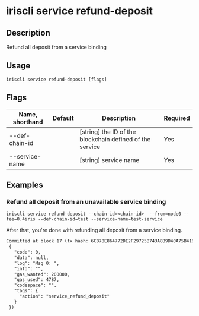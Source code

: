 # iriscli service refund-deposit 

## Description

Refund all deposit from a service binding

## Usage

```
iriscli service refund-deposit [flags]
```

## Flags

| Name, shorthand       | Default                 | Description                                                                                                                                           | Required |
| --------------------- | ----------------------- | ----------------------------------------------------------------------------------------------------------------------------------------------------- | -------- |
| --def-chain-id        |                         | [string] the ID of the blockchain defined of the service                                                                                              |  Yes     |
| --service-name        |                         |  [string] service name                                                                                                                                |  Yes     |

## Examples

### Refund all deposit from an unavailable service binding
```shell
iriscli service refund-deposit --chain-id=<chain-id>  --from=node0 --fee=0.4iris --def-chain-id=test --service-name=test-service
```

After that, you're done with refunding all deposit from a service binding.

```txt
Committed at block 17 (tx hash: 6C878E864772DE2F29725B743A8B9D40A75B41688F16C278634674653BFD1DFA, response:
 {
   "code": 0,
   "data": null,
   "log": "Msg 0: ",
   "info": "",
   "gas_wanted": 200000,
   "gas_used": 4787,
   "codespace": "",
   "tags": {
     "action": "service_refund_deposit"
   }
 })
```